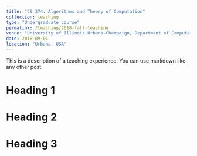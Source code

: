 ```yaml
---
title: "CS 374: Algorithms and Theory of Computation"
collection: teaching
type: "Undergraduate course"
permalink: /teaching/2018-fall-teaching
venue: "University of Illinois Urbana-Champaign, Department of Computer Science"
date: 2018-09-01
location: "Urbana, USA"
---
```


This is a description of a teaching experience. You can use markdown like any other post.

Heading 1
======

Heading 2
======

Heading 3
======